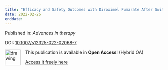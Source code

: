 ```yaml
---
title: "Efficacy and Safety Outcomes with Diroximel Fumarate After Switching from Prior Therapies or Continuing on DRF: Results from the Phase 3 EVOLVE-MS-1 Study."
date: 2022-02-26
enddate:
---
```


Published in: *Advances in therapy*

DOI: [10.1007/s12325-022-02068-7](https://doi.org/10.1007/s12325-022-02068-7)

<img src="https://upload.wikimedia.org/wikipedia/commons/thumb/7/77/Open_Access_logo_PLoS_transparent.svg/800px-Open_Access_logo_PLoS_transparent.svg.png" alt="drawing" width="50" align="left"/> &nbsp;&nbsp;&nbsp;This publication is available in **Open Access**! (Hybrid OA)

&nbsp;&nbsp;&nbsp;[Access it freely here](https://link.springer.com/content/pdf/10.1007/s12325-022-02068-7.pdf
)

